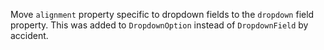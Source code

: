 Move `alignment` property specific to dropdown fields to the `dropdown` field property. This was
added to `DropdownOption` instead of `DropdownField` by accident.
